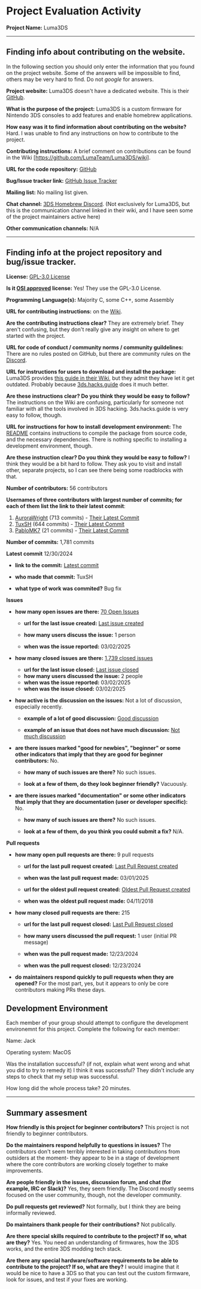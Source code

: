 # Project Evaluation Activity



__Project Name:__  Luma3DS


---

## Finding info about contributing on the website.

In the following section you should only enter the information that you
found on the project website. Some of the answers will be impossible to find, others
may be very hard to find. Do not _google_ for answers.

__Project website:__ Luma3DS doesn't have a dedicated website. This is their [GitHub](https://github.com/LumaTeam/Luma3DS?tab=readme-ov-file).


__What is the purpose of the project:__ Luma3DS is a custom firmware for Nintendo 3DS consoles to add features and enable homebrew applications.


__How easy was it to find information about contributing on the website?__ Hard. I was unable to find any instructions on how to contribute to the project.


__Contributing instructions:__ A brief comment on contributions can be found in the Wiki [https://github.com/LumaTeam/Luma3DS/wiki].

__URL for the code repository:__ [GitHub](https://github.com/LumaTeam/Luma3DS?tab=readme-ov-file)

__Bug/Issue tracker link:__ [GitHub Issue Tracker](https://github.com/LumaTeam/Luma3DS/issues)

__Mailing list:__ No mailing list given.

__Chat channel:__ [3DS Homebrew Discord](https://discord.gg/C29hYvh). (Not exclusively for Luma3DS, but this is the communication channel linked in their wiki, and I have seen some of the project maintainers active here)

__Other communication channels:__ N/A


---

## Finding info at the project repository and bug/issue tracker.

__License:__ [GPL-3.0 License](https://github.com/LumaTeam/Luma3DS/blob/master/LICENSE)

__Is it [OSI approved](https://opensource.org/licenses/alphabetical) license:__ Yes! They use the GPL-3.0 License.

__Programming Language(s):__ Majority C, some C++, some Assembly

__URL for contributing instructions:__ on the [Wiki](https://github.com/LumaTeam/Luma3DS/wiki).

__Are the contributing instructions clear?__ They are extremely brief. They aren't confusing, but they don't really give any insight on where to get started with the project.


__URL for code of conduct / community norms / community guildelines:__ There are no rules posted on GitHub, but there are community rules on the [Discord](https://discord.gg/C29hYvh).

__URL for instructions for users to download and install the package:__  Luma3DS provides [this guide in their Wiki](https://github.com/LumaTeam/Luma3DS/wiki/Installation-and-upgrade), but they admit they have let it get outdated. Probably because [3ds.hacks.guide](3ds.hacks.guide) does it much better.


__Are these instructions clear? Do you think they would be easy to follow?__ The instructions on the Wiki are confusing, particularly for someone not familiar with all the tools involved in 3DS hacking. 3ds.hacks.guide is very easy to follow, though.


__URL for instructions for how to install development environment:__ The [README](https://github.com/LumaTeam/Luma3DS/blob/master/README.md) contains instructions to compile the package from source code, and the necessary dependencies. There is nothing specific to installing a development environment, though.


__Are these instruction clear? Do you think they would be easy to follow?__ I think they would be a bit hard to follow. They ask you to visit and install other, separate projects, so I can see there being some roadblocks with that.


__Number of contributors:__ 56 contributors


__Usernames of three contributors with largest number of commits; for
each of them list the link to their latest commit__:

1. [AuroraWright](https://github.com/AuroraWright) (713 commits) - [Their Latest Commit](https://github.com/LumaTeam/Luma3DS/commit/3a0418e279a358663d290e2993e298236f3e9ebb)
1. [TuxSH](https://github.com/TuxSH) (644 commits) - [Their Latest Commit](https://github.com/LumaTeam/Luma3DS/commit/043e2d2497f972f9194f869ff41da299835ecf41)
1. [PabloMK7](https://github.com/PabloMK7) (21 commits) - [Their Latest Commit](https://github.com/LumaTeam/Luma3DS/commit/1399d7ef3b47a5363245f05eca50c999889971f2)


__Number of commits:__ 1,781 commits

__Latest commit__ 12/30/2024

- __link to the commit:__ [Latest commit](https://github.com/LumaTeam/Luma3DS/commit/043e2d2497f972f9194f869ff41da299835ecf41)

- __who made that commit:__ TuxSH

- __what type of work was commited?__ Bug fix


__Issues__

- __how many open issues are there:__ [70 Open Issues](https://github.com/LumaTeam/Luma3DS/issues)

    - __url for the last issue created:__ [Last issue created](https://github.com/LumaTeam/Luma3DS/issues/2120)

    - __how many users discuss the issue:__ 1 person
    
    - __when was the issue reported:__ 03/02/2025
    

- __how many closed issues are there:__ [1,739 closed issues](https://github.com/LumaTeam/Luma3DS/issues?q=is%3Aissue%20state%3Aclosed)
    - __url for the last issue closed:__ [Last issue closed](https://github.com/LumaTeam/Luma3DS/issues/2119)
    - __how many users discussed the issue:__ 2 people
    - __when was the issue reported:__ 03/02/2025
    - __when was the issue closed:__ 03/02/2025

- __how active is the discussion on the issues:__ Not a lot of discussion, especially recently.

    - __example of a lot of good discussion:__ [Good discussion](https://github.com/LumaTeam/Luma3DS/issues/1987)
    
    - __example of an issue that does not have much discussion:__ [Not much discussion](https://github.com/LumaTeam/Luma3DS/issues/2093)



- __are there issues marked "good for newbies", "beginner" or some other indicators that imply that they are good for beginner contributors:__ No.

    - __how many of such issues are there?__ No such issues.
    
    - __look at a few of them, do they look beginner friendly?__ Vacuously.



- __are there issues marked "documentation" or some other indicators that imply that they are documentation (user or developer specific):__ No.

    - __how many of such issues are there?__ No such issues.
    
    - __look at a few of them, do you think you could submit a fix?__ N/A.



__Pull requests__

- __how many open pull requests are there:__ 9 pull requests

    - __url for the last pull request created:__ [Last Pull Request created](https://github.com/LumaTeam/Luma3DS/pull/2118)
    
    - __when was the last pull request made:__ 03/01/2025

    - __url for the oldest pull request created:__ [Oldest Pull Request created](https://github.com/LumaTeam/Luma3DS/pull/1062)
    
    - __when was the oldest pull request made:__ 04/11/2018

- __how many closed pull requests are there:__ 215

    - __url for the last pull request closed:__ [Last Pull Request closed](https://github.com/LumaTeam/Luma3DS/pull/2107)
    
    - __how many users discussed the pull request:__ 1 user (initial PR message)
    
    - __when was the pull request made:__  12/23/2024
    
    - __when was the pull request closed:__ 12/23/2024
    

- __do maintainers respond quickly to pull requests when they are opened?__ For the most part, yes, but it appears to only be core contributors making PRs these days.


## Development Environment 

Each member of your group should attempt to configure the development environemnt 
for this project. Complete the following for each member:

Name: Jack

Operating system: MacOS

Was the installation successful? (if not, explain what went wrong and 
what you did to try to remedy it) I think it was successful? They didn't include any steps to check that my setup was successful.

How long did the whole process take? 20 minutes.


---


## Summary assesment
__How friendly is this project for beginner contributors?__
This project is not friendly to beginner contributors.



__Do the maintainers respond helpfully to questions in issues?__
The contributors don't seem terribly interested in taking contributions from outsiders at the moment- they appear to be in a stage of development where the core contributors are working closely together to make improvements.


__Are people friendly in the issues, discussion forum, and chat (for example, IRC or Slack)?__
Yes, they seem friendly. The Discord mostly seems focused on the user community, though, not the developer community.



__Do pull requests get reviewed?__
Not formally, but I think they are being informally reviewed.


__Do maintainers thank people for their contributions?__
Not publically.


__Are there special skills required to contribute to the project? If so, what are they?__
Yes. You need an understanding of firmwares, how the 3DS works, and the entire 3DS modding tech stack.


__Are there any special hardware/software requirements to be able to contribute to the project? If so, what are they?__
I would imagine that it would be nice to have a 3DS so that you can test out the custom firmware, look for issues, and test if your fixes are working.

